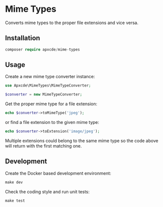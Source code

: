 Mime Types
==========

Converts mime types to the proper file extensions and vice versa.

Installation
------------

```php
composer require apxcde/mime-types
```

Usage
-----

Create a new mime type converter instance:

```php
use Apxcde\MimeTypes\MimeTypeConverter;

$converter = new MimeTypeConverter;
```

Get the proper mime type for a file extension:

```php
echo $converter->toMimeType('jpeg');
```

or find a file extension to the given mime type:

```php
echo $converter->toExtension('image/jpeg');
```

Multiple extensions could belong to the same mime type so the code above will
return with the first matching one.

Development
-----------

Create the Docker based development environment:

```php
make dev
```

Check the coding style and run unit tests:

```php
make test
```
